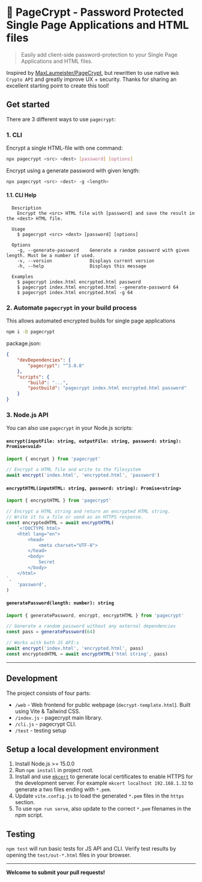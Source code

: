 # 🔐 PageCrypt - Password Protected Single Page Applications and HTML files

> Easily add client-side password-protection to your Single Page Applications and HTML files.

Inspired by [MaxLaumeister/PageCrypt](https://github.com/MaxLaumeister/PageCrypt), but rewritten to use native `Web Crypto API` and greatly improve UX + security. Thanks for sharing an excellent starting point to create this tool!

## Get started

There are 3 different ways to use `pagecrypt`:

### 1. CLI

Encrypt a single HTML-file with one command:

```sh
npx pagecrypt <src> <dest> [password] [options]
```

Encrypt using a generate password with given length:

```sh
npx pagecrypt <src> <dest> -g <length>
```

#### 1.1. CLI Help

```
  Description
    Encrypt the <src> HTML file with [password] and save the result in the <dest> HTML file.

  Usage
    $ pagecrypt <src> <dest> [password] [options]

  Options
    -g, --generate-password    Generate a random password with given length. Must be a number if used.
    -v, --version              Displays current version
    -h, --help                 Displays this message

  Examples
    $ pagecrypt index.html encrypted.html password
    $ pagecrypt index.html encrypted.html --generate-password 64
    $ pagecrypt index.html encrypted.html -g 64
```

### 2. Automate `pagecrypt` in your build process

This allows automated encrypted builds for single page applications

```sh
npm i -D pagecrypt
```

package.json:

```json
{
    "devDependencies": {
        "pagecrypt": "^3.0.0"
    },
    "scripts": {
        "build": "...",
        "postbuild": "pagecrypt index.html encrypted.html password"
    }
}
```

### 3. Node.js API

You can also use `pagecrypt` in your Node.js scripts:

#### `encrypt(inputFile: string, outputFile: string, password: string): Promise<void>`

```js
import { encrypt } from 'pagecrypt'

// Encrypt a HTML file and write to the filesystem
await encrypt('index.html', 'encrypted.html', 'password')
```

#### `encryptHTML(inputHTML: string, password: string): Promise<string>`

```js
import { encryptHTML } from 'pagecrypt'

// Encrypt a HTML string and return an encrypted HTML string.
// Write it to a file or send as an HTTPS response.
const encryptedHTML = await encryptHTML(
    `<!DOCTYPE html>
    <html lang="en">
        <head>
            <meta charset="UTF-8">
        </head>
        <body>
            Secret
        </body>
    </html>
`,
    'password',
)
```

#### `generatePassword(length: number): string`

```js
import { generatePassword, encrypt, encryptHTML } from 'pagecrypt'

// Generate a random password without any external dependencies
const pass = generatePassword(64)

// Works with both JS API:s
await encrypt('index.html', 'encrypted.html', pass)
const encryptedHTML = await encryptHTML('html string', pass)
```

---

## Development

The project consists of four parts:

-   `/web` - Web frontend for public webpage (`decrypt-template.html`). Built using Vite & Tailwind CSS.
-   `/index.js` - pagecrypt main library.
-   `/cli.js` - pagecrypt CLI.
-   `/test` - testing setup

## Setup a local development environment

1.  Install Node.js >= 15.0.0
2.  Run `npm install` in project root.
3.  Install and use [`mkcert`](https://github.com/FiloSottile/mkcert) to generate local certificates to enable HTTPS for the development server. For example `mkcert localhost 192.168.1.32` to generate a two files ending with `*.pem`.
4.  Update `vite.config.js` to load the generated `*.pem` files in the `https` section.
5.  To use `npm run serve`, also update to the correct `*.pem` filenames in the npm script.

## Testing

`npm test` will run basic tests for JS API and CLI. Verify test results by opening the `test/out-*.html` files in your browser.

---

**Welcome to submit your pull requests!**
